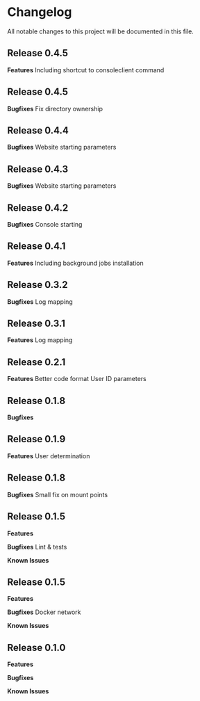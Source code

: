 # Changelog

All notable changes to this project will be documented in this file.

## Release 0.4.5

**Features**
Including shortcut to consoleclient command

## Release 0.4.5

**Bugfixes**
Fix directory ownership

## Release 0.4.4

**Bugfixes**
Website starting parameters

## Release 0.4.3

**Bugfixes**
Website starting parameters


## Release 0.4.2

**Bugfixes**
Console starting 


## Release 0.4.1

**Features**
Including background jobs installation


## Release 0.3.2

**Bugfixes**
Log mapping

## Release 0.3.1

**Features**
Log mapping


## Release 0.2.1

**Features**
Better code format
User ID parameters

## Release 0.1.8

**Bugfixes**

## Release 0.1.9

**Features**
User determination

## Release 0.1.8

**Bugfixes**
Small fix on mount points


## Release 0.1.5

**Features**

**Bugfixes**
Lint & tests

**Known Issues**

## Release 0.1.5

**Features**

**Bugfixes**
Docker network

**Known Issues**


## Release 0.1.0

**Features**

**Bugfixes**

**Known Issues**
